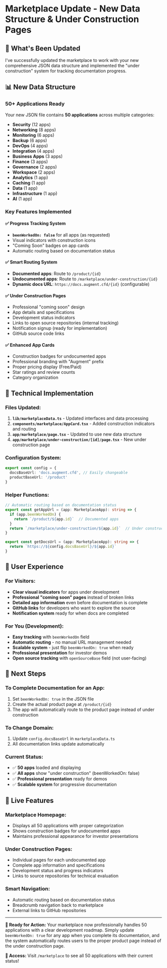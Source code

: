 # Marketplace Update - New Data Structure & Under Construction Pages

## 🎯 **What's Been Updated**

I've successfully updated the marketplace to work with your new comprehensive JSON data structure and implemented the "under construction" system for tracking documentation progress.

## 📊 **New Data Structure**

### **50+ Applications Ready**
Your new JSON file contains **50 applications** across multiple categories:
- **Security** (12 apps)
- **Networking** (8 apps) 
- **Monitoring** (6 apps)
- **Backup** (6 apps)
- **DevOps** (4 apps)
- **Integration** (4 apps)
- **Business Apps** (3 apps)
- **Finance** (3 apps)
- **Governance** (2 apps)
- **Workspace** (2 apps)
- **Analytics** (1 app)
- **Caching** (1 app)
- **Data** (1 app)
- **Infrastructure** (1 app)
- **AI** (1 app)

### **Key Features Implemented**

#### ✅ **Progress Tracking System**
- **`beenWorkedOn: false`** for all apps (as requested)
- Visual indicators with construction icons
- "Coming Soon" badges on app cards
- Automatic routing based on documentation status

#### ✅ **Smart Routing System**
- **Documented apps**: Route to `/product/{id}` 
- **Undocumented apps**: Route to `/marketplace/under-construction/{id}`
- **Dynamic docs URL**: `https://docs.augment.cfd/{id}` (configurable)

#### ✅ **Under Construction Pages**
- Professional "coming soon" design
- App details and specifications
- Development status indicators
- Links to open source repositories (internal tracking)
- Notification signup (ready for implementation)
- GitHub source code links

#### ✅ **Enhanced App Cards**
- Construction badges for undocumented apps
- Professional branding with "Augment" prefix
- Proper pricing display (Free/Paid)
- Star ratings and review counts
- Category organization

## 🔧 **Technical Implementation**

### **Files Updated:**
1. **`lib/marketplaceData.ts`** - Updated interfaces and data processing
2. **`components/marketplace/AppCard.tsx`** - Added construction indicators and routing
3. **`app/marketplace/page.tsx`** - Updated to use new data structure
4. **`app/marketplace/under-construction/[id]/page.tsx`** - New under construction page

### **Configuration System:**
```typescript
export const config = {
  docsBaseUrl: 'docs.augment.cfd', // Easily changeable
  productBaseUrl: '/product'
}
```

### **Helper Functions:**
```typescript
// Automatic routing based on documentation status
export const getAppUrl = (app: MarketplaceApp): string => {
  if (app.beenWorkedOn) {
    return `/product/${app.id}`  // Documented apps
  }
  return `/marketplace/under-construction/${app.id}`  // Under construction
}

export const getDocsUrl = (app: MarketplaceApp): string => {
  return `https://${config.docsBaseUrl}/${app.id}`
}
```

## 🎨 **User Experience**

### **For Visitors:**
- **Clear visual indicators** for apps under development
- **Professional "coming soon" pages** instead of broken links
- **Detailed app information** even before documentation is complete
- **GitHub links** for developers who want to explore the source
- **Notification system** ready for when docs are completed

### **For You (Development):**
- **Easy tracking** with `beenWorkedOn` field
- **Automatic routing** - no manual URL management needed
- **Scalable system** - just flip `beenWorkedOn: true` when ready
- **Professional presentation** for investor demos
- **Open source tracking** with `openSourceBase` field (not user-facing)

## 🚀 **Next Steps**

### **To Complete Documentation for an App:**
1. Set `beenWorkedOn: true` in the JSON file
2. Create the actual product page at `/product/{id}`
3. The app will automatically route to the product page instead of under construction

### **To Change Domain:**
1. Update `config.docsBaseUrl` in `marketplaceData.ts`
2. All documentation links update automatically

### **Current Status:**
- ✅ **50 apps** loaded and displaying
- ✅ **All apps** show "under construction" (beenWorkedOn: false)
- ✅ **Professional presentation** ready for demos
- ✅ **Scalable system** for progressive documentation

## 📱 **Live Features**

### **Marketplace Homepage:**
- Displays all 50 applications with proper categorization
- Shows construction badges for undocumented apps
- Maintains professional appearance for investor presentations

### **Under Construction Pages:**
- Individual pages for each undocumented app
- Complete app information and specifications
- Development status and progress indicators
- Links to source repositories for technical evaluation

### **Smart Navigation:**
- Automatic routing based on documentation status
- Breadcrumb navigation back to marketplace
- External links to GitHub repositories

---

**🎯 Ready for Action:** Your marketplace now professionally handles 50 applications with a clear development roadmap. Simply update `beenWorkedOn: true` for any app when you complete its documentation, and the system automatically routes users to the proper product page instead of the under construction page.

**🔗 Access:** Visit `/marketplace` to see all 50 applications with their current status!
